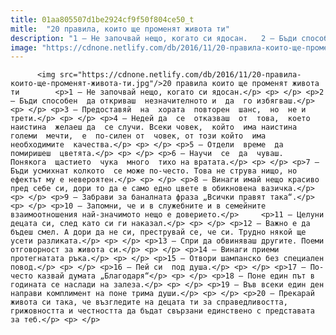 ```yaml
---
title: 01aa805507d1be2924cf9f50f804ce50_t
mitle:  "20 правила, които ще променят живота ти"
description: "1 – Не започвай нещо, когато си ядосан.   2 – Бъди способен  да откриваш  незначителното и  да  го избягваш.   3 – Предоставяй  на  хората  повторен  шанс,  но  не и трети.   4 – Недей да  се  отказваш  от  това,  което  наистина  желаеш да  се случи. Всеки човек,  който  има наистина  големи  мечти,  е  …"
image: "https://cdnone.netlify.com/db/2016/11/20-правила-които-ще-променят-живота-ти.jpg"
---
```


          <img src="https://cdnone.netlify.com/db/2016/11/20-правила-които-ще-променят-живота-ти.jpg"/>20 правила които ще променят живота ти        <p>1 – Не започвай нещо, когато си ядосан.</p> <p> </p> <p>2 – Бъди способен  да откриваш  незначителното и  да  го избягваш.</p> <p> </p> <p>3 – Предоставяй  на  хората  повторен  шанс,  но  не и трети.</p> <p> </p> <p>4 – Недей да  се  отказваш  от  това,  което  наистина  желаеш да  се случи. Всеки човек,  който  има наистина  големи  мечти,  е  по-силен от  човек, от този който  има  необходимите  качества.</p> <p> </p> <p>5 – Отдели  време  да  помиришеш  цветята.</p> <p> </p> <p>6 – Научи  се  да  чуваш.  Понякога  щастието  чука  много  тихо на вратата.</p> <p> </p> <p>7 – Бъди усмихнат колкото  се може по-често. Това не струва нищо, но ефектът му е невероятен.</p> <p> </p> <p>8 – Винаги имай нещо красиво пред себе си, дори то да е само едно цвете в обикновена вазичка.</p> <p> </p> <p>9 – Забрави за баналната фраза „Всички правят така“.</p> <p> </p> <p>10 – Запомни, че и в служебните и в семейните взаимоотношения най-значимото нещо е доверието.</p>     <p>11 – Целуни децата си, след като си ги наказал.</p> <p> </p> <p>12 – Важно е да бъдеш смел. А дори да не си, преструвай се, че си. Трудно някой ще усети разликата.</p> <p> </p> <p>13 – Спри да обвиняваш другите. Поеми отговорност за живота си.</p> <p> </p> <p>14 – Винаги приеми протегнатата ръка.</p> <p> </p> <p>15 – Отвори шампанско без специален повод.</p> <p> </p> <p>16 – Пей си  под душа.</p> <p> </p> <p>17 – По-често казвай думата „Благодаря“</p> <p> </p> <p>18 – Поне един път в годината се наслади на залеза.</p> <p> </p> <p>19 – Във всеки един ден направи комплимент на поне трима души.</p> <p> </p> <p>20 – Прекарай живота си така, че възгледите на децата ти за справедливостта, грижовността и честността да бъдат свързани единствено с представата за теб.</p> <p> </p>        